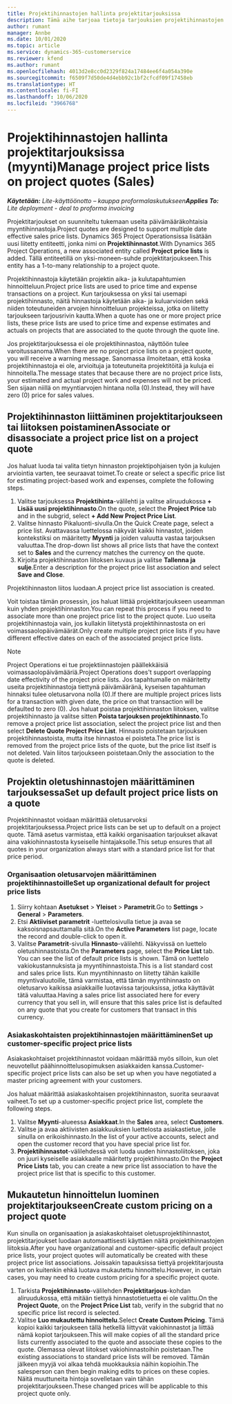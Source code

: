 ```yaml
---
title: Projektihinnastojen hallinta projektitarjouksissa
description: Tämä aihe tarjoaa tietoja tarjouksien projektihinnastojen käsittelystä. (Sales)
author: rumant
manager: Annbe
ms.date: 10/01/2020
ms.topic: article
ms.service: dynamics-365-customerservice
ms.reviewer: kfend
ms.author: rumant
ms.openlocfilehash: 4013d2e8cc0d2329f824a17484ee6f4a054a390e
ms.sourcegitcommit: f6509f7d50de4d4ebb92c1bf2cfcdf09f17458eb
ms.translationtype: HT
ms.contentlocale: fi-FI
ms.lasthandoff: 10/06/2020
ms.locfileid: "3966768"
---
```

# <a name="manage-project-price-lists-on-project-quotes-sales"></a><span data-ttu-id="f052d-104">Projektihinnastojen hallinta projektitarjouksissa (myynti)</span><span class="sxs-lookup"><span data-stu-id="f052d-104">Manage project price lists on project quotes (Sales)</span></span>

<span data-ttu-id="f052d-105">_**Käytetään:** Lite-käyttöönotto – kauppa proformalaskutukseen_</span><span class="sxs-lookup"><span data-stu-id="f052d-105">_**Applies To:** Lite deployment - deal to proforma invoicing_</span></span>

<span data-ttu-id="f052d-106">Projektitarjoukset on suunniteltu tukemaan useita päivämääräkohtaisia myyntihinnastoja.</span><span class="sxs-lookup"><span data-stu-id="f052d-106">Project quotes are designed to support multiple date effective sales price lists.</span></span> <span data-ttu-id="f052d-107">Dynamics 365 Project Operationsissa lisätään uusi liitetty entiteetti, jonka nimi on **Projektihinnastot**.</span><span class="sxs-lookup"><span data-stu-id="f052d-107">With Dynamics 365 Project Operations, a new associated entity called **Project price lists** is added.</span></span> <span data-ttu-id="f052d-108">Tällä entiteetillä on yksi-moneen-suhde projektitarjoukseen.</span><span class="sxs-lookup"><span data-stu-id="f052d-108">This entity has a 1-to-many relationship to a project quote.</span></span>

<span data-ttu-id="f052d-109">Projektihinnastoja käytetään projektin aika- ja kulutapahtumien hinnoitteluun.</span><span class="sxs-lookup"><span data-stu-id="f052d-109">Project price lists are used to price time and expense transactions on a project.</span></span> <span data-ttu-id="f052d-110">Kun tarjouksessa on yksi tai usemapi projektihinnasto, näitä hinnastoja käytetään aika- ja kuluarvioiden sekä niiden toteutuneiden arvojen hinnoitteluun projekteissa, jotka on liitetty tarjoukseen tarjousrivin kautta.</span><span class="sxs-lookup"><span data-stu-id="f052d-110">When a quote has one or more project price lists, these price lists are used to price time and expense estimates and actuals on projects that are associated to the quote through the quote line.</span></span>

<span data-ttu-id="f052d-111">Jos projektitarjouksessa ei ole projektihinnastoa, näyttöön tulee varoitussanoma.</span><span class="sxs-lookup"><span data-stu-id="f052d-111">When there are no project price lists on a project quote, you will receive a warning message.</span></span> <span data-ttu-id="f052d-112">Sanomassa ilmoitetaan, että koska projektihinnastoja ei ole, arvioituja ja toteutuneita projektitöitä ja kuluja ei hinnoitella.</span><span class="sxs-lookup"><span data-stu-id="f052d-112">The message states that because there are no project price lists, your estimated and actual project work and expenses will not be priced.</span></span> <span data-ttu-id="f052d-113">Sen sijaan niillä on myyntiarvojen hintana nolla (0).</span><span class="sxs-lookup"><span data-stu-id="f052d-113">Instead, they will have zero (0) price for sales values.</span></span>

## <a name="associate-or-disassociate-a-project-price-list-on-a-project-quote"></a><span data-ttu-id="f052d-114">Projektihinnaston liittäminen projektitarjoukseen tai liitoksen poistaminen</span><span class="sxs-lookup"><span data-stu-id="f052d-114">Associate or disassociate a project price list on a project quote</span></span>

<span data-ttu-id="f052d-115">Jos haluat luoda tai valita tietyn hinnaston projektipohjaisen työn ja kulujen arviointia varten, tee seuraavat toimet.</span><span class="sxs-lookup"><span data-stu-id="f052d-115">To create or select a specific price list for estimating project-based work and expenses, complete the following steps.</span></span>

1. <span data-ttu-id="f052d-116">Valitse tarjouksessa **Projektihinta**-välilehti ja valitse aliruudukossa **+ Lisää uusi projektihinnasto**.</span><span class="sxs-lookup"><span data-stu-id="f052d-116">On the quote, select the **Project Price** tab and in the subgrid, select **+ Add New Project Price List**.</span></span>
2. <span data-ttu-id="f052d-117">Valitse hinnasto Pikaluonti-sivulla.</span><span class="sxs-lookup"><span data-stu-id="f052d-117">On the Quick Create page, select a price list.</span></span> <span data-ttu-id="f052d-118">Avattavassa luettelossa näkyvät kaikki hinnastot, joiden kontekstiksi on määritetty **Myynti** ja joiden valuutta vastaa tarjouksen valuuttaa.</span><span class="sxs-lookup"><span data-stu-id="f052d-118">The drop-down list shows all price lists that have the context set to **Sales** and the currency matches the currency on the quote.</span></span>
4. <span data-ttu-id="f052d-119">Kirjoita projektihinnaston liitoksen kuvaus ja valitse **Tallenna ja sulje**.</span><span class="sxs-lookup"><span data-stu-id="f052d-119">Enter a description for the project price list association and select **Save and Close**.</span></span>

<span data-ttu-id="f052d-120">Projektihinnaston liitos luodaan.</span><span class="sxs-lookup"><span data-stu-id="f052d-120">A project price list association is created.</span></span>

<span data-ttu-id="f052d-121">Voit toistaa tämän prosessin, jos haluat liittää projektitarjoukseen useamman kuin yhden projektihinnaston.</span><span class="sxs-lookup"><span data-stu-id="f052d-121">You can repeat this process if you need to associate more than one project price list to the project quote.</span></span> <span data-ttu-id="f052d-122">Luo useita projektihinnastoja vain, jos kullakin liitetystä projektihinnastosta on eri voimassaolopäivämäärät.</span><span class="sxs-lookup"><span data-stu-id="f052d-122">Only create multiple project price lists if you have different effective dates on each of the associated project price lists.</span></span>

> [!NOTE]
> <span data-ttu-id="f052d-123">Project Operations ei tue projektiinnastojen päällekkäisiä voimassaolopäivämääriä.</span><span class="sxs-lookup"><span data-stu-id="f052d-123">Project Operations does't support overlapping date effectivity of the project price lists.</span></span> <span data-ttu-id="f052d-124">Jos tapahtumalle on määritetty useita projektihinnastoja tiettynä päivämääränä, kyseisen tapahtuman hinnaksi tulee oletusarvona nolla (0).</span><span class="sxs-lookup"><span data-stu-id="f052d-124">If there are multiple project prices lists for a transaction with given date, the price on that transaction will be defaulted to zero (0).</span></span>
<span data-ttu-id="f052d-125">Jos haluat poistaa projektihinnaston liitoksen, valitse projektihinnasto ja valitse sitten **Poista tarjouksen projektihinnasto**.</span><span class="sxs-lookup"><span data-stu-id="f052d-125">To remove a project price list association, select the project price list and then select **Delete Quote Project Price List**.</span></span> <span data-ttu-id="f052d-126">Hinnasto poistetaan tarjouksen projektihinnastoista, mutta itse hinnastoa ei poisteta.</span><span class="sxs-lookup"><span data-stu-id="f052d-126">The price list is removed from the project price lists of the quote, but the price list itself is not deleted.</span></span> <span data-ttu-id="f052d-127">Vain liitos tarjoukseen poistetaan.</span><span class="sxs-lookup"><span data-stu-id="f052d-127">Only the association to the quote is deleted.</span></span>

## <a name="set-up-default-project-price-lists-on-a-quote"></a><span data-ttu-id="f052d-128">Projektin oletushinnastojen määrittäminen tarjouksessa</span><span class="sxs-lookup"><span data-stu-id="f052d-128">Set up default project price lists on a quote</span></span>

<span data-ttu-id="f052d-129">Projektihinnastot voidaan määrittää oletusarvoksi projektitarjouksessa.</span><span class="sxs-lookup"><span data-stu-id="f052d-129">Project price lists can be set up to default on a project quote.</span></span> <span data-ttu-id="f052d-130">Tämä asetus varmistaa, että kaikki organisaation tarjoukset alkavat aina vakiohinnastosta kyseiselle hintajaksolle.</span><span class="sxs-lookup"><span data-stu-id="f052d-130">This setup ensures that all quotes in your organization always start with a standard price list for that price period.</span></span>

### <a name="set-up-organizational-default-for-project-price-lists"></a><span data-ttu-id="f052d-131">Organisaation oletusarvojen määrittäminen projektihinnastoille</span><span class="sxs-lookup"><span data-stu-id="f052d-131">Set up organizational default for project price lists</span></span>

1. <span data-ttu-id="f052d-132">Siirry kohtaan **Asetukset** > **Yleiset** > **Parametrit**.</span><span class="sxs-lookup"><span data-stu-id="f052d-132">Go to **Settings** > **General** > **Parameters**.</span></span>
2. <span data-ttu-id="f052d-133">Etsi **Aktiiviset parametrit** -luettelosivulla tietue ja avaa se kaksoisnapsauttamalla sitä.</span><span class="sxs-lookup"><span data-stu-id="f052d-133">On the **Active Parameters** list page, locate the record and double-click to open it.</span></span> 
3. <span data-ttu-id="f052d-134">Valitse **Parametrit**-sivulla **Hinnasto**-välilehti. Näkyvissä on luettelo oletushinnastoista.</span><span class="sxs-lookup"><span data-stu-id="f052d-134">On the **Parameters** page, select the **Price List** tab. You can see the list of default price lists is shown.</span></span> <span data-ttu-id="f052d-135">Tämä on luettelo vakiokustannuksista ja myyntihinnastoista.</span><span class="sxs-lookup"><span data-stu-id="f052d-135">This is a list standard cost and sales price lists.</span></span> <span data-ttu-id="f052d-136">Kun myyntihinnasto on liitetty tähän kaikille myyntivaluutoille, tämä varmistaa, että tämän myyntihinnasto on oletusarvo kaikissa asiakkaille luotavissa tarjouksissa, jotka käyttävät tätä valuuttaa.</span><span class="sxs-lookup"><span data-stu-id="f052d-136">Having a sales price list associated here for every currency that you sell in, will ensure that this sales price list is defaulted on any quote that you create for customers that transact in this currency.</span></span>

### <a name="set-up-customer-specific-project-price-lists"></a><span data-ttu-id="f052d-137">Asiakaskohtaisten projektihinnastojen määrittäminen</span><span class="sxs-lookup"><span data-stu-id="f052d-137">Set up customer-specific project price lists</span></span>

<span data-ttu-id="f052d-138">Asiakaskohtaiset projektihinnastot voidaan määrittää myös silloin, kun olet neuvotellut päähinnoittelusopimuksen asiakkaiden kanssa.</span><span class="sxs-lookup"><span data-stu-id="f052d-138">Customer-specific project price lists can also be set up when you have negotiated a master pricing agreement with your customers.</span></span>

<span data-ttu-id="f052d-139">Jos haluat määrittää asiakaskohtaisen projektihinnaston, suorita seuraavat vaiheet.</span><span class="sxs-lookup"><span data-stu-id="f052d-139">To set up a customer-specific project price list, complete the following steps.</span></span>

1. <span data-ttu-id="f052d-140">Valitse **Myynti**-alueessa **Asiakkaat**.</span><span class="sxs-lookup"><span data-stu-id="f052d-140">In the **Sales** area, select **Customers**.</span></span>
2. <span data-ttu-id="f052d-141">Valitse ja avaa aktiivisten asiakkuuksien luettelosta asiakastietue, jolle sinulla on erikoishinnasto.</span><span class="sxs-lookup"><span data-stu-id="f052d-141">In the list of your active accounts, select and open the customer record that you have special price list for.</span></span>
3. <span data-ttu-id="f052d-142">**Projektihinnastot**-välilehdessä voit luoda uuden hinnastoliitoksen, joka on juuri kyseiselle asiakkaalle määritetty projektihinnasto.</span><span class="sxs-lookup"><span data-stu-id="f052d-142">On the **Project Price Lists** tab, you can create a new price list association to have the project price list that is specific to this customer.</span></span>

## <a name="create-custom-pricing-on-a-project-quote"></a><span data-ttu-id="f052d-143">Mukautetun hinnoittelun luominen projektitarjoukseen</span><span class="sxs-lookup"><span data-stu-id="f052d-143">Create custom pricing on a project quote</span></span>

<span data-ttu-id="f052d-144">Kun sinulla on organisaation ja asiakaskohtaiset oletusprojektihinnastot, projektitarjoukset luodaan automaattisesti käyttäen näitä projektihinnastojen liitoksia.</span><span class="sxs-lookup"><span data-stu-id="f052d-144">After you have organizational and customer-specific default project price lists, your project quotes will automatically be created with these project price list associations.</span></span> <span data-ttu-id="f052d-145">Joissakin tapauksissa tiettyä projektitarjousta varten on kuitenkin ehkä luotava mukautettu hinnoittelu.</span><span class="sxs-lookup"><span data-stu-id="f052d-145">However, in certain cases, you may need to create custom pricing for a specific project quote.</span></span> 

1. <span data-ttu-id="f052d-146">Tarkista **Projektihinnasto**-välilehden **Projektitarjous**-kohdan aliruudukossa, että mitään tiettyä hinnastotietuetta ei ole valittu.</span><span class="sxs-lookup"><span data-stu-id="f052d-146">On the **Project Quote**, on the **Project Price List** tab, verify in the subgrid that no specific price list record is selected.</span></span>
2. <span data-ttu-id="f052d-147">Valitse **Luo mukautettu hinnoittelu**.</span><span class="sxs-lookup"><span data-stu-id="f052d-147">Select **Create Custom Pricing**.</span></span> <span data-ttu-id="f052d-148">Tämä kopioi kaikki tarjoukseen tällä hetkellä liittyvät vakiohinnastot ja liittää nämä kopiot tarjoukseen.</span><span class="sxs-lookup"><span data-stu-id="f052d-148">This will make copies of all the standard price lists currently associated to the quote and associate these copies to the quote.</span></span> <span data-ttu-id="f052d-149">Olemassa olevat liitokset vakiohinnastoihin poistetaan.</span><span class="sxs-lookup"><span data-stu-id="f052d-149">The existing associations to standard price lists will be removed.</span></span> <span data-ttu-id="f052d-150">Tämän jälkeen myyjä voi alkaa tehdä muokkauksia näihin kopioihin.</span><span class="sxs-lookup"><span data-stu-id="f052d-150">The salesperson can then begin making edits to prices on these copies.</span></span> <span data-ttu-id="f052d-151">Näitä muuttuneita hintoja sovelletaan vain tähän projektitarjoukseen.</span><span class="sxs-lookup"><span data-stu-id="f052d-151">These changed prices will be applicable to this project quote only.</span></span>
